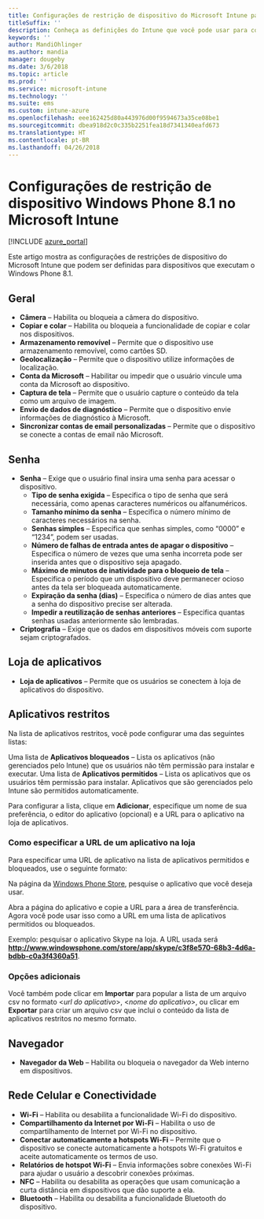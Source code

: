 ```yaml
---
title: Configurações de restrição de dispositivo do Microsoft Intune para Windows 8.1
titleSuffix: ''
description: Conheça as definições do Intune que você pode usar para controlar as configurações e as funcionalidades do dispositivo nos dispositivos que executam o Windows Phone 8.1.
keywords: ''
author: MandiOhlinger
ms.author: mandia
manager: dougeby
ms.date: 3/6/2018
ms.topic: article
ms.prod: ''
ms.service: microsoft-intune
ms.technology: ''
ms.suite: ems
ms.custom: intune-azure
ms.openlocfilehash: eee162425d80a443976d00f9594673a35ce08be1
ms.sourcegitcommit: dbea918d2c0c335b2251fea18d7341340eafd673
ms.translationtype: HT
ms.contentlocale: pt-BR
ms.lasthandoff: 04/26/2018
---
```

# <a name="microsoft-intune-windows-phone-81-device-restriction-settings"></a>Configurações de restrição de dispositivo Windows Phone 8.1 no Microsoft Intune

[!INCLUDE [azure_portal](./includes/azure_portal.md)]

Este artigo mostra as configurações de restrições de dispositivo do Microsoft Intune que podem ser definidas para dispositivos que executam o Windows Phone 8.1.


## <a name="general"></a>Geral

-   **Câmera** – Habilita ou bloqueia a câmera do dispositivo.
-   **Copiar e colar** – Habilita ou bloqueia a funcionalidade de copiar e colar nos dispositivos.
-   **Armazenamento removível** – Permite que o dispositivo use armazenamento removível, como cartões SD.
-   **Geolocalização** – Permite que o dispositivo utilize informações de localização.
-   **Conta da Microsoft** – Habilitar ou impedir que o usuário vincule uma conta da Microsoft ao dispositivo.
-   **Captura de tela** – Permite que o usuário capture o conteúdo da tela como um arquivo de imagem.
-   **Envio de dados de diagnóstico** – Permite que o dispositivo envie informações de diagnóstico à Microsoft.
-   **Sincronizar contas de email personalizadas** – Permite que o dispositivo se conecte a contas de email não Microsoft.

## <a name="password"></a>Senha

-   **Senha** – Exige que o usuário final insira uma senha para acessar o dispositivo.
    -   **Tipo de senha exigida** – Especifica o tipo de senha que será necessária, como apenas caracteres numéricos ou alfanuméricos.
    -   **Tamanho mínimo da senha** – Especifica o número mínimo de caracteres necessários na senha.
    -   **Senhas simples** – Especifica que senhas simples, como “0000” e “1234”, podem ser usadas.
    -   **Número de falhas de entrada antes de apagar o dispositivo** – Especifica o número de vezes que uma senha incorreta pode ser inserida antes que o dispositivo seja apagado.
    -   **Máximo de minutos de inatividade para o bloqueio de tela** – Especifica o período que um dispositivo deve permanecer ocioso antes da tela ser bloqueada automaticamente.
    -   **Expiração da senha (dias)** – Especifica o número de dias antes que a senha do dispositivo precise ser alterada.
    -   **Impedir a reutilização de senhas anteriores** – Especifica quantas senhas usadas anteriormente são lembradas.
-   **Criptografia** – Exige que os dados em dispositivos móveis com suporte sejam criptografados.

## <a name="app-store"></a>Loja de aplicativos

-   **Loja de aplicativos** – Permite que os usuários se conectem à loja de aplicativos do dispositivo.

## <a name="restricted-apps"></a>Aplicativos restritos

Na lista de aplicativos restritos, você pode configurar uma das seguintes listas:

Uma lista de **Aplicativos bloqueados** – Lista os aplicativos (não gerenciados pelo Intune) que os usuários não têm permissão para instalar e executar.
Uma lista de **Aplicativos permitidos** – Lista os aplicativos que os usuários têm permissão para instalar. Aplicativos que são gerenciados pelo Intune são permitidos automaticamente.

Para configurar a lista, clique em **Adicionar**, especifique um nome de sua preferência, o editor do aplicativo (opcional) e a URL para o aplicativo na loja de aplicativos.

### <a name="how-to-specify-the-url-to-an-app-in-the-store"></a>Como especificar a URL de um aplicativo na loja

Para especificar uma URL de aplicativo na lista de aplicativos permitidos e bloqueados, use o seguinte formato:

Na página da [Windows Phone Store](https://www.microsoft.com/store/apps/windows-phone), pesquise o aplicativo que você deseja usar.

Abra a página do aplicativo e copie a URL para a área de transferência. Agora você pode usar isso como a URL em uma lista de aplicativos permitidos ou bloqueados.

Exemplo: pesquisar o aplicativo Skype na loja. A URL usada será **http://www.windowsphone.com/store/app/skype/c3f8e570-68b3-4d6a-bdbb-c0a3f4360a51**.



### <a name="additional-options"></a>Opções adicionais

Você também pode clicar em **Importar** para popular a lista de um arquivo csv no formato <*url do aplicativo*>, <*nome do aplicativo*>, <app publisher> ou clicar em **Exportar** para criar um arquivo csv que inclui o conteúdo da lista de aplicativos restritos no mesmo formato.


## <a name="browser"></a>Navegador

-   **Navegador da Web** – Habilita ou bloqueia o navegador da Web interno em dispositivos.

## <a name="cellular-and-connectivity"></a>Rede Celular e Conectividade

-   **Wi-Fi** – Habilita ou desabilita a funcionalidade Wi-Fi do dispositivo.
-   **Compartilhamento da Internet por Wi-Fi** – Habilita o uso de compartilhamento de Internet por Wi-Fi no dispositivo.
-   **Conectar automaticamente a hotspots Wi-Fi** – Permite que o dispositivo se conecte automaticamente a hotspots Wi-Fi gratuitos e aceite automaticamente os termos de uso.
-   **Relatórios de hotspot Wi-Fi** – Envia informações sobre conexões Wi-Fi para ajudar o usuário a descobrir conexões próximas.
-   **NFC** – Habilita ou desabilita as operações que usam comunicação a curta distância em dispositivos que dão suporte a ela.
-   **Bluetooth** – Habilita ou desabilita a funcionalidade Bluetooth do dispositivo.
